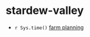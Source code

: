 # stardew-valley

* `r Sys.time()` [farm planning](http://htmlpreview.github.com/?https://github.com/ungsonn/stardew-valley/blob/master/farm_planning.html)